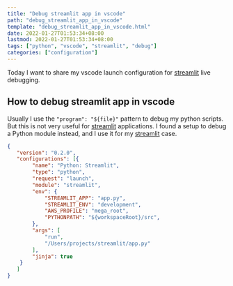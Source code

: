 ```yaml
---
title: "Debug streamlit app in vscode"
path: "debug_streamlit_app_in_vscode"
template: "debug_streamlit_app_in_vscode.html"
date: 2022-01-27T01:53:34+08:00
lastmod: 2022-01-27T01:53:34+08:00
tags: ["python", "vscode", "streamlit", "debug"]
categories: ["configuration"]
---
```

Today I want to share my vscode launch configuration for [streamlit](https://github.com/streamlit) live debugging.

<!--more-->

## How to debug streamlit app in vscode

Usually I use the `"program": "${file}"` pattern to debug my python scripts. But this is not very useful for [streamlit](https://github.com/streamlit)  applications. I found a setup to debug a Python module instead, and I use it for my [streamlit](https://github.com/streamlit) case.

```json
{
   "version": "0.2.0",
   "configurations": [{
        "name": "Python: Streamlit",
        "type": "python",
        "request": "launch",
        "module": "streamlit",
        "env": {
            "STREAMLIT_APP": "app.py",
            "STREAMLIT_ENV": "development",
            "AWS_PROFILE": "mega_root",
            "PYTHONPATH": "${workspaceRoot}/src",
        },
        "args": [
            "run",
            "/Users/projects/streamlit/app.py"
        ],
        "jinja": true
    }
   ]
}
```